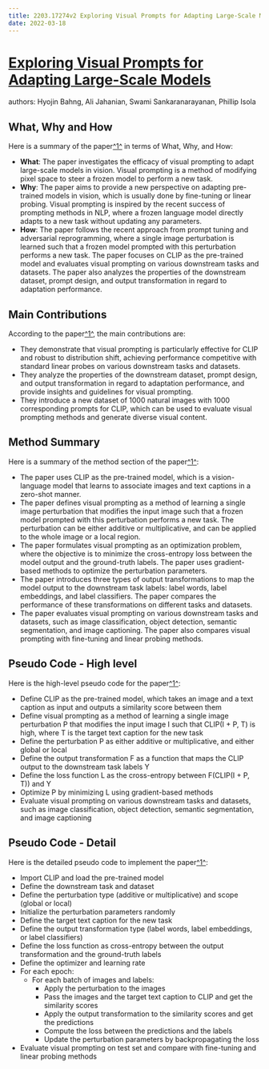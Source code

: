 ```yaml
---
title: 2203.17274v2 Exploring Visual Prompts for Adapting Large-Scale Models
date: 2022-03-18
---
```


# [Exploring Visual Prompts for Adapting Large-Scale Models](http://arxiv.org/abs/2203.17274v2)

authors: Hyojin Bahng, Ali Jahanian, Swami Sankaranarayanan, Phillip Isola


## What, Why and How

[1]: https://arxiv.org/abs/2203.17274v2 "Exploring Visual Prompts for Adapting Large-Scale Models"
[2]: https://arxiv.org/pdf/2203.17274v2 "Exploring Visual Prompts for Adapting Large-Scale Models - arXiv.org"
[3]: https://arxiv.org/pdf/2203.17274v2.pdf "arXiv.org e-Print archive"

Here is a summary of the paper[^1^][1] in terms of What, Why, and How:

- **What**: The paper investigates the efficacy of visual prompting to adapt large-scale models in vision. Visual prompting is a method of modifying pixel space to steer a frozen model to perform a new task.
- **Why**: The paper aims to provide a new perspective on adapting pre-trained models in vision, which is usually done by fine-tuning or linear probing. Visual prompting is inspired by the recent success of prompting methods in NLP, where a frozen language model directly adapts to a new task without updating any parameters.
- **How**: The paper follows the recent approach from prompt tuning and adversarial reprogramming, where a single image perturbation is learned such that a frozen model prompted with this perturbation performs a new task. The paper focuses on CLIP as the pre-trained model and evaluates visual prompting on various downstream tasks and datasets. The paper also analyzes the properties of the downstream dataset, prompt design, and output transformation in regard to adaptation performance.



## Main Contributions

[1]: https://arxiv.org/abs/2203.17274v2 "Exploring Visual Prompts for Adapting Large-Scale Models"
[2]: https://arxiv.org/pdf/2203.17274v2 "Exploring Visual Prompts for Adapting Large-Scale Models - arXiv.org"
[3]: https://arxiv.org/pdf/2203.17274v2.pdf "arXiv.org e-Print archive"

According to the paper[^1^][1], the main contributions are:

- They demonstrate that visual prompting is particularly effective for CLIP and robust to distribution shift, achieving performance competitive with standard linear probes on various downstream tasks and datasets.
- They analyze the properties of the downstream dataset, prompt design, and output transformation in regard to adaptation performance, and provide insights and guidelines for visual prompting.
- They introduce a new dataset of 1000 natural images with 1000 corresponding prompts for CLIP, which can be used to evaluate visual prompting methods and generate diverse visual content.


## Method Summary

[1]: https://arxiv.org/abs/2203.17274v2 "Exploring Visual Prompts for Adapting Large-Scale Models"
[2]: https://arxiv.org/pdf/2203.17274v2 "Exploring Visual Prompts for Adapting Large-Scale Models - arXiv.org"
[3]: https://arxiv.org/pdf/2203.17274v2.pdf "arXiv.org e-Print archive"

Here is a summary of the method section of the paper[^1^][2]:

- The paper uses CLIP as the pre-trained model, which is a vision-language model that learns to associate images and text captions in a zero-shot manner.
- The paper defines visual prompting as a method of learning a single image perturbation that modifies the input image such that a frozen model prompted with this perturbation performs a new task. The perturbation can be either additive or multiplicative, and can be applied to the whole image or a local region.
- The paper formulates visual prompting as an optimization problem, where the objective is to minimize the cross-entropy loss between the model output and the ground-truth labels. The paper uses gradient-based methods to optimize the perturbation parameters.
- The paper introduces three types of output transformations to map the model output to the downstream task labels: label words, label embeddings, and label classifiers. The paper compares the performance of these transformations on different tasks and datasets.
- The paper evaluates visual prompting on various downstream tasks and datasets, such as image classification, object detection, semantic segmentation, and image captioning. The paper also compares visual prompting with fine-tuning and linear probing methods.


## Pseudo Code - High level

[1]: https://arxiv.org/abs/2203.17274v2 "Exploring Visual Prompts for Adapting Large-Scale Models"
[2]: https://arxiv.org/pdf/2203.17274v2 "Exploring Visual Prompts for Adapting Large-Scale Models - arXiv.org"
[3]: https://arxiv.org/pdf/2203.17274v2.pdf "arXiv.org e-Print archive"

Here is the high-level pseudo code for the paper[^1^][2]:

- Define CLIP as the pre-trained model, which takes an image and a text caption as input and outputs a similarity score between them
- Define visual prompting as a method of learning a single image perturbation P that modifies the input image I such that CLIP(I + P, T) is high, where T is the target text caption for the new task
- Define the perturbation P as either additive or multiplicative, and either global or local
- Define the output transformation F as a function that maps the CLIP output to the downstream task labels Y
- Define the loss function L as the cross-entropy between F(CLIP(I + P, T)) and Y
- Optimize P by minimizing L using gradient-based methods
- Evaluate visual prompting on various downstream tasks and datasets, such as image classification, object detection, semantic segmentation, and image captioning


## Pseudo Code - Detail

[1]: https://arxiv.org/abs/2203.17274v2 "Exploring Visual Prompts for Adapting Large-Scale Models"
[2]: https://arxiv.org/pdf/2203.17274v2 "Exploring Visual Prompts for Adapting Large-Scale Models - arXiv.org"
[3]: https://arxiv.org/pdf/2203.17274v2.pdf "arXiv.org e-Print archive"

Here is the detailed pseudo code to implement the paper[^1^][2]:

- Import CLIP and load the pre-trained model
- Define the downstream task and dataset
- Define the perturbation type (additive or multiplicative) and scope (global or local)
- Initialize the perturbation parameters randomly
- Define the target text caption for the new task
- Define the output transformation type (label words, label embeddings, or label classifiers)
- Define the loss function as cross-entropy between the output transformation and the ground-truth labels
- Define the optimizer and learning rate
- For each epoch:
  - For each batch of images and labels:
    - Apply the perturbation to the images
    - Pass the images and the target text caption to CLIP and get the similarity scores
    - Apply the output transformation to the similarity scores and get the predictions
    - Compute the loss between the predictions and the labels
    - Update the perturbation parameters by backpropagating the loss
- Evaluate visual prompting on test set and compare with fine-tuning and linear probing methods